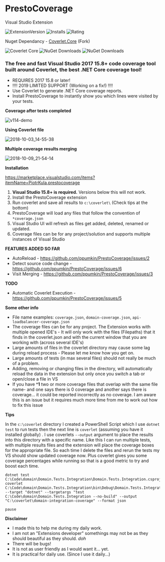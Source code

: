# PrestoCoverage

Visual Studio Extension

![ExtensionVersion](https://vsmarketplacebadge.apphb.com/version/PiotrKula.prestocoverage.svg) ![Installs](https://vsmarketplacebadge.apphb.com/installs/PiotrKula.prestocoverage.svg) ![Rating](https://vsmarketplacebadge.apphb.com/rating/PiotrKula.prestocoverage.svg)

Nuget Dependancy - [Coverlet.Core](https://www.nuget.org/packages/piotrkula.coverlet.core) (Fork)

![Coverlet Core](https://dev.azure.com/piotrkula/piotrkula.coverlet.core/_apis/build/status/piotrkula.coverlet.core-.NET%20Desktop-CI) ![NuGet Downloads](https://img.shields.io/nuget/v/piotrkula.coverlet.core.svg) ![NuGet Downloads](https://img.shields.io/nuget/dt/piotrkula.coverlet.core.svg)


### The free and fast Visual Studio 2017 15.8+ code coverage tool built around Coverlet, the best .NET Core coverage tool!

* REQUIRES 2017 15.8 or later!
* !!!! 2019 LIMITED SUPPORT (Working on a fix!) !!!!
* Use Coverlet to generate .NET Core coverage reports.
* Install PrestoCoverage to instantly show you which lines were visited by your tests.


**Coverage after tests completed**

![v114-demo](https://user-images.githubusercontent.com/1249683/47025539-9a8d9800-d15b-11e8-8a68-d3298e83548d.gif)


**Using Coverlet file**

![2018-10-03_14-55-38](https://user-images.githubusercontent.com/1249683/46415282-dcaae880-c71c-11e8-8c4f-76de5a3d0cb6.gif)

**Multiple coverage results merging**

![2018-10-09_21-54-14](https://user-images.githubusercontent.com/1249683/46698057-0036cd00-cc0e-11e8-9f77-15cf2e844007.gif)


**Installation**

https://marketplace.visualstudio.com/items?itemName=PiotrKula.prestocoverage

1. **Visual Studio 15.8+ is required.** Versions below this will not work.
1. Install the PrestoCoverage extension 
1. Run coverlet and save all results to `c:\coverlet\` (Check tips at the bottom)
1. PrestoCoverage will load any files that follow the convention of `*coverage.json`
1. Visual Studio UI will refresh as files get added, deleted, renamed or updated.
1. Coverage files can be for any project/solution and supports multiple instances of Visual Studio

**FEATURES ADDED SO FAR**

* AutoReload - https://github.com/ppumkin/PrestoCoverage/issues/2
* Detect source code change - https://github.com/ppumkin/PrestoCoverage/issues/6
* Visit Merging - https://github.com/ppumkin/PrestoCoverage/issues/3 

**TODO**

* Automatic Coverlet Execution - https://github.com/ppumkin/PrestoCoverage/issues/5

**Some other info** 

* File name examples: `coverage.json`, `domain-coverage.json`, `api-loadbalancer-coverage.json`
* The coverage files can be for any project. The Extension works with multiple opened IDE's - It will only work with the files (Filepaths) that it finds in the coverlet.json and with the current window that you are working with (across several IDE's)
 * Large amounts of files in the coverlet directory may cause some lag during reload process - Please let me know how you get on. 
* Large amounts of tests (in max several files) should not really be much of a problem.
* Adding, removing or changing files in the directory, will automatically reload the data in the extension but only once you switch a tab or open/close a file in VS
* If you have **^1** two or more coverage files that overlap with the same file name- and one says there is 0 coverage and another says there is coverage... it could be reported incorrectly as no coverage. I am aware this is an issue but it requires much more time from me to work out how to fix this issue

**Tips**

In the `c:\coverlet` directory I created a PowerShell Script which I use `dotnet test` to run tests then the next line is `coverlet` (assuming you have it installed globally) . I use coverlets `--output` argument to place the results into this directory with a specific name. Like this I can run multiple tests, with multiple results files and the extension will place the coverage boxes for the appropriate file. So each time I delete the files and rerun the tests my VS should show updated coverage now. Plus coverlet gives you some coverage percentages while running so that is a good metric to try and boost each time.

```
dotnet test C:\Code\domain\Domain.Tests.Integration\Domain.Tests.Integration.csproj
coverlet  C:\Code\domain\Domain.Tests.Integration\bin\Debug\Domain.Tests.Integration.dll --target "dotnet" --targetargs "test C:\Code\domain\Domain.Tests.Integration --no-build" --output "C:\coverlet\domain-integration-coverage" --format json

pause
```

**Disclaimer**

* I made this to help me during my daily work. 
* I am not an "Extensions developer" somethings may not be as they should beautiful as they should. *doh*
* There will be bugs!
* It is not as user friendly as I would want it... yet.
* It is practical for daily use. (Since I use it daily...)


